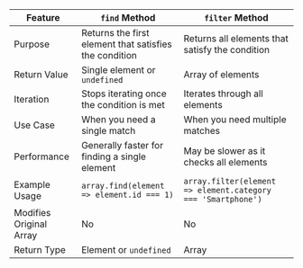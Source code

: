 | Feature                | `find` Method                                      | `filter` Method                                    |
|------------------------|----------------------------------------------------|----------------------------------------------------|
| Purpose                | Returns the first element that satisfies the condition | Returns all elements that satisfy the condition    |
| Return Value           | Single element or `undefined`                      | Array of elements                                  |
| Iteration              | Stops iterating once the condition is met          | Iterates through all elements                      |
| Use Case               | When you need a single match                       | When you need multiple matches                     |
| Performance            | Generally faster for finding a single element      | May be slower as it checks all elements            |
| Example Usage          | `array.find(element => element.id === 1)`          | `array.filter(element => element.category === 'Smartphone')` |
| Modifies Original Array| No                                                 | No                                                 |
| Return Type            | Element or `undefined`                             | Array                                              |